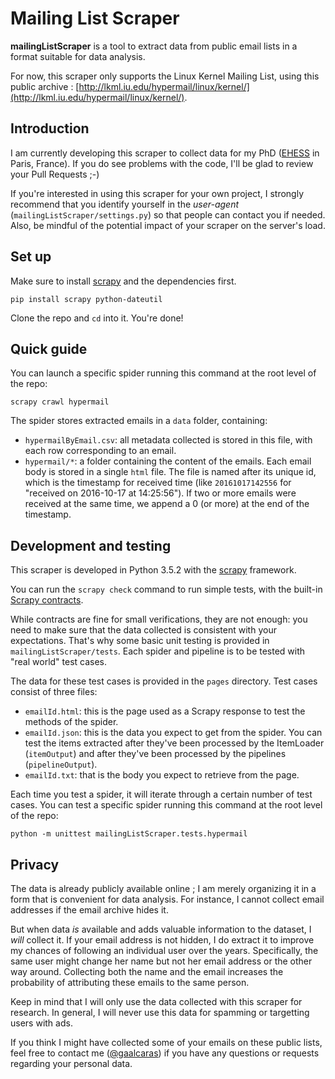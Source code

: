 # Mailing List Scraper

**mailingListScraper** is a tool to extract data from public email lists in a format suitable for data analysis.

For now, this scraper only supports the Linux Kernel Mailing List, using this public archive : [http://lkml.iu.edu/hypermail/linux/kernel/](http://lkml.iu.edu/hypermail/linux/kernel/).

## Introduction

I am currently developing this scraper to collect data for my PhD ([EHESS](http://ehess.fr/) in Paris, France). If you do see problems with the code, I'll be glad to review your Pull Requests ;-)

If you're interested in using this scraper for your own project, I strongly recommend that you identify yourself in the *user-agent* (`mailingListScraper/settings.py`) so that people can contact you if needed.
Also, be mindful of the potential impact of your scraper on the server's load.


## Set up

Make sure to install [scrapy](https://doc.scrapy.org/en/latest/intro/install.html) and the dependencies first.

```
pip install scrapy python-dateutil
```

Clone the repo and `cd` into it. You're done!

## Quick guide

You can launch a specific spider running this command at the root level of the repo:

```
scrapy crawl hypermail
```

The spider stores extracted emails in a `data` folder, containing:

+ `hypermailByEmail.csv`: all metadata collected is stored in this file, with each row corresponding to an email.
+ `hypermail/*`: a folder containing the content of the emails.
  Each email body is stored in a single `html` file.
  The file is named after its unique id, which is the timestamp for received time (like `20161017142556` for "received on 2016-10-17 at 14:25:56").
  If two or more emails were received at the same time, we append a 0 (or more) at the end of the timestamp.

## Development and testing

This scraper is developed in Python 3.5.2 with the [scrapy](https://doc.scrapy.org/en/latest/) framework.

You can run the `scrapy check` command to run simple tests, with the built-in [Scrapy contracts](https://doc.scrapy.org/en/latest/topics/contracts.html).

While contracts are fine for small verifications, they are not enough: you need to make sure that the data collected is consistent with your expectations.
That's why some basic unit testing is provided in `mailingListScraper/tests`.
Each spider and pipeline is to be tested with "real world" test cases.

The data for these test cases is provided in the `pages` directory.
Test cases consist of three files:

+ `emailId.html`: this is the page used as a Scrapy response to test the methods of the spider.
+ `emailId.json`: this is the data you expect to get from the spider.
  You can test the items extracted after they've been processed by the ItemLoader (`itemOutput`) and after they've been processed by the pipelines (`pipelineOutput`).
+ `emailId.txt`: that is the body you expect to retrieve from the page.

Each time you test a spider, it will iterate through a certain number of test cases.
You can test a specific spider running this command at the root level of the repo:

```
python -m unittest mailingListScraper.tests.hypermail
```

## Privacy

The data is already publicly available online ; I am merely organizing it in a form that is convenient for data analysis.
For instance, I cannot collect email addresses if the email archive hides it.

But when data *is* available and adds valuable information to the dataset, I *will* collect it.
If your email address is not hidden, I do extract it to improve my chances of following an individual user over the years.
Specifically, the same user might change her name but not her email address or the other way around.
Collecting both the name and the email increases the probability of attributing these emails to the same person.

Keep in mind that I will only use the data collected with this scraper for research.
In general, I will never use this data for spamming or targetting users with ads.

If you think I might have collected some of your emails on these public lists, feel free to contact me ([@gaalcaras](https://github.com/gaalcaras)) if you have any questions or requests regarding your personal data.
